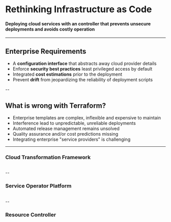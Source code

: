 # Rethinking Infrastructure as Code

#### Deploying cloud services with an controller that prevents unsecure deployments and avoids costly operation

<!-- .slide: data-transition="slide" data-background="#C15937" data-background-transition="zoom" -->

---

## Enterprise Requirements

* A **configuration interface** that abstracts away cloud provider details
* Enforce **security best practices** least privileged access by default
* Integrated **cost estimations** prior to the deployment
* Prevent **drift** from jeopardizing the reliability of deployment scripts 

<!-- .slide: data-transition="slide" data-background="#997929" data-background-transition="zoom" -->

--

## What is wrong with Terraform?

* Enterprise templates are complex, inflexible and expensive to maintain
* Interference lead to unpredictable, unreliable deployments  
* Automated release management remains unsolved
* Quality assurance and/or cost predictions missing
* Integrating enterprise "service providers" is challenging

<!-- .slide: data-transition="slide" data-background="#997929" data-background-transition="zoom" -->

---

### Cloud Transformation Framework

<img data-src="content/pictures/blueprint.svg" class="stretch">

<!-- .slide: data-transition="slide" data-background="#F6F6F6" data-background-transition="zoom" -->

--

### Service Operator Platform

<img data-src="content/pictures/platform.svg">

<!-- .slide: data-transition="slide" data-background="#5D1D2E" data-background-transition="zoom" -->

--

### Resource Controller

<img data-src="content/pictures/controller.svg">

<!-- .slide: data-transition="slide" data-background="#5D1D2E" data-background-transition="zoom" -->
